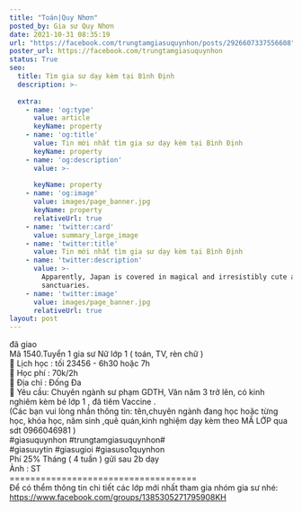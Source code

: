 ```yaml
---
title: "Toán|Quy Nhơn"
posted_by: Gia sư Quy Nhơn
date: 2021-10-31 08:35:19
url: "https://facebook.com/trungtamgiasuquynhon/posts/2926607337556608"
poster_url: https://facebook.com/trungtamgiasuquynhon
status: True
seo:
  title: Tìm gia sư dạy kèm tại Bình Định
  description: >-
    
  extra:
    - name: 'og:type'
      value: article
      keyName: property
    - name: 'og:title'
      value: Tin mới nhất tìm gia sư dạy kèm tại Bình Định
      keyName: property
    - name: 'og:description'
      value: >-
        
      keyName: property
    - name: 'og:image'
      value: images/page_banner.jpg
      keyName: property
      relativeUrl: true
    - name: 'twitter:card'
      value: summary_large_image
    - name: 'twitter:title'
      value: Tin mới nhất tìm gia sư dạy kèm tại Bình Định
    - name: 'twitter:description'
      value: >-
        Apparently, Japan is covered in magical and irresistibly cute animal
        sanctuaries.
    - name: 'twitter:image'
      value: images/page_banner.jpg
      relativeUrl: true
layout: post
---
```

đã giao<br>Mã 1540.Tuyển 1 gia sư Nữ lớp 1 ( toán, TV, rèn chữ )<br>🧐 Lịch học : tối 23456 - 6h30 hoặc 7h<br>🧐 Học phí : 70k/2h<br>🧐 Địa chỉ : Đống Đa<br>🧐 Yêu cầu: Chuyên ngành sư phạm GDTH, Văn năm 3 trở lên, có kinh nghiêm kèm bé lớp 1 , đã tiêm Vaccine .<br>(Các bạn vui lòng nhắn thông tin: tên,chuyên ngành đang học hoặc từng học, khóa học, năm sinh ,quê quán,kinh nghiệm dạy kèm theo MÃ LỚP qua sdt 0966046981 )<br>#giasuquynhon #trungtamgiasuquynhon#<br>#giasuuytin #giasugioi #giasuso1quynhon<br>Phí 25% Tháng ( 4 tuần ) gửi sau 2b dạy<br>Ảnh : ST<br>====================================<br>Để có thểm thông tin chi tiết các lớp mới nhất tham gia nhóm gia sư nhé: https://www.facebook.com/groups/1385305271795908KH
